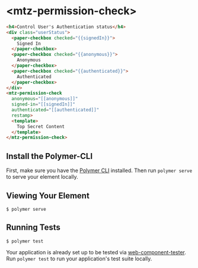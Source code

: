 # \<mtz-permission-check\>

<!-- 
```
<custom-element-demo>
  <template>
    <link rel="import" href="../paper-checkbox/paper-checkbox.html">
    <link rel="import" href="mtz-permission-check.html">

    <next-code-block></next-code-block>
  </template>
</custom-element-demo>
```
-->
```html
<h4>Control User's Authentication status</h4>
<div class="userStatus">
  <paper-checkbox checked="{{signedIn}}">
    Signed In
  </paper-checkbox>
  <paper-checkbox checked="{{anonymous}}">
    Anonymous
  </paper-checkbox>
  <paper-checkbox checked="{{authenticated}}">
    Authenticated
  </paper-checkbox>
</div>
<mtz-permission-check
  anonymous="[[anonymous]]"
  signed-in="[[signedIn]]"
  authenticated="[[authenticated]]"
  restamp>
  <template>
    Top Secret Content
  </template>
</mtz-permission-check>
```

## Install the Polymer-CLI

First, make sure you have the [Polymer CLI](https://www.npmjs.com/package/polymer-cli) installed. Then run `polymer serve` to serve your element locally.

## Viewing Your Element

```
$ polymer serve
```

## Running Tests

```
$ polymer test
```

Your application is already set up to be tested via [web-component-tester](https://github.com/Polymer/web-component-tester). Run `polymer test` to run your application's test suite locally.
